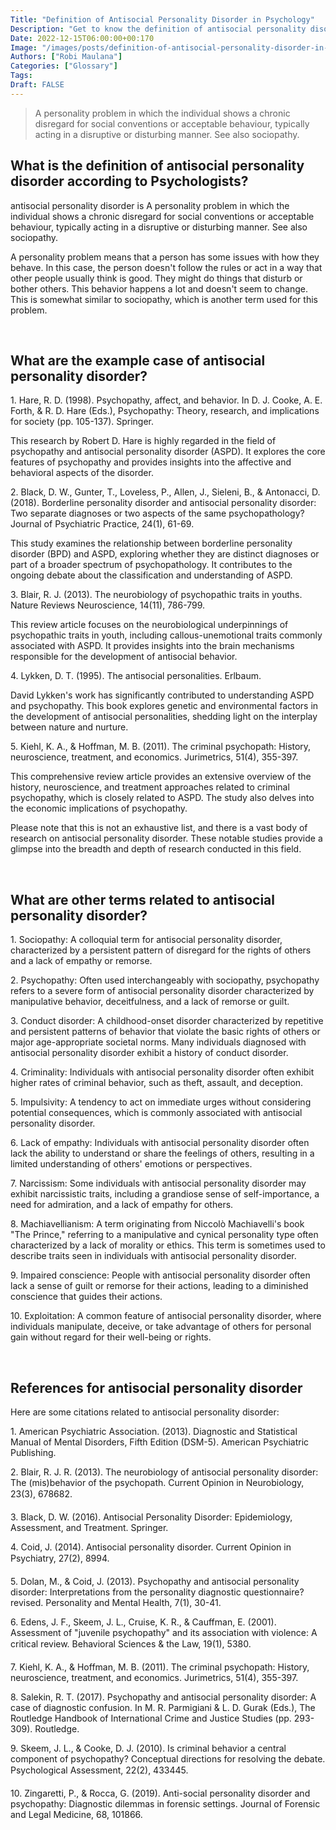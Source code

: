 ```yaml
---
Title: "Definition of Antisocial Personality Disorder in Psychology"
Description: "Get to know the definition of antisocial personality disorder according to psychologists."
Date: 2022-12-15T06:00:00+00:170
Image: "/images/posts/definition-of-antisocial-personality-disorder-in-psychology.jpg"
Authors: ["Robi Maulana"]
Categories: ["Glossary"]
Tags: 
Draft: FALSE
---
```





> A personality problem in which the individual shows a chronic disregard for social conventions or acceptable behaviour, typically acting in a disruptive or disturbing manner. See also sociopathy.

## What is the definition of antisocial personality disorder according to Psychologists?

antisocial personality disorder is A personality problem in which the individual shows a chronic disregard for social conventions or acceptable behaviour, typically acting in a disruptive or disturbing manner. See also sociopathy.

A personality problem means that a person has some issues with how they behave. In this case, the person doesn't follow the rules or act in a way that other people usually think is good. They might do things that disturb or bother others. This behavior happens a lot and doesn't seem to change. This is somewhat similar to sociopathy, which is another term used for this problem.

 

## What are the example case of antisocial personality disorder?

1\. Hare, R. D. (1998). Psychopathy, affect, and behavior. In D. J. Cooke, A. E. Forth, & R. D. Hare (Eds.), Psychopathy: Theory, research, and implications for society (pp. 105-137). Springer.

This research by Robert D. Hare is highly regarded in the field of psychopathy and antisocial personality disorder (ASPD). It explores the core features of psychopathy and provides insights into the affective and behavioral aspects of the disorder.

2\. Black, D. W., Gunter, T., Loveless, P., Allen, J., Sieleni, B., & Antonacci, D. (2018). Borderline personality disorder and antisocial personality disorder: Two separate diagnoses or two aspects of the same psychopathology? Journal of Psychiatric Practice, 24(1), 61-69.

This study examines the relationship between borderline personality disorder (BPD) and ASPD, exploring whether they are distinct diagnoses or part of a broader spectrum of psychopathology. It contributes to the ongoing debate about the classification and understanding of ASPD.

3\. Blair, R. J. (2013). The neurobiology of psychopathic traits in youths. Nature Reviews Neuroscience, 14(11), 786-799.

This review article focuses on the neurobiological underpinnings of psychopathic traits in youth, including callous-unemotional traits commonly associated with ASPD. It provides insights into the brain mechanisms responsible for the development of antisocial behavior.

4\. Lykken, D. T. (1995). The antisocial personalities. Erlbaum.

David Lykken's work has significantly contributed to understanding ASPD and psychopathy. This book explores genetic and environmental factors in the development of antisocial personalities, shedding light on the interplay between nature and nurture.

5\. Kiehl, K. A., & Hoffman, M. B. (2011). The criminal psychopath: History, neuroscience, treatment, and economics. Jurimetrics, 51(4), 355-397.

This comprehensive review article provides an extensive overview of the history, neuroscience, and treatment approaches related to criminal psychopathy, which is closely related to ASPD. The study also delves into the economic implications of psychopathy.

Please note that this is not an exhaustive list, and there is a vast body of research on antisocial personality disorder. These notable studies provide a glimpse into the breadth and depth of research conducted in this field.

 

## What are other terms related to antisocial personality disorder?

1\. Sociopathy: A colloquial term for antisocial personality disorder, characterized by a persistent pattern of disregard for the rights of others and a lack of empathy or remorse.

2\. Psychopathy: Often used interchangeably with sociopathy, psychopathy refers to a severe form of antisocial personality disorder characterized by manipulative behavior, deceitfulness, and a lack of remorse or guilt.

3\. Conduct disorder: A childhood-onset disorder characterized by repetitive and persistent patterns of behavior that violate the basic rights of others or major age-appropriate societal norms. Many individuals diagnosed with antisocial personality disorder exhibit a history of conduct disorder.

4\. Criminality: Individuals with antisocial personality disorder often exhibit higher rates of criminal behavior, such as theft, assault, and deception.

5\. Impulsivity: A tendency to act on immediate urges without considering potential consequences, which is commonly associated with antisocial personality disorder.

6\. Lack of empathy: Individuals with antisocial personality disorder often lack the ability to understand or share the feelings of others, resulting in a limited understanding of others' emotions or perspectives.

7\. Narcissism: Some individuals with antisocial personality disorder may exhibit narcissistic traits, including a grandiose sense of self-importance, a need for admiration, and a lack of empathy for others.

8\. Machiavellianism: A term originating from Niccolò Machiavelli's book "The Prince," referring to a manipulative and cynical personality type often characterized by a lack of morality or ethics. This term is sometimes used to describe traits seen in individuals with antisocial personality disorder.

9\. Impaired conscience: People with antisocial personality disorder often lack a sense of guilt or remorse for their actions, leading to a diminished conscience that guides their actions.

10\. Exploitation: A common feature of antisocial personality disorder, where individuals manipulate, deceive, or take advantage of others for personal gain without regard for their well-being or rights.

 

## References for antisocial personality disorder

Here are some citations related to antisocial personality disorder:

1\. American Psychiatric Association. (2013). Diagnostic and Statistical Manual of Mental Disorders, Fifth Edition (DSM-5). American Psychiatric Publishing.

2\. Blair, R. J. R. (2013). The neurobiology of antisocial personality disorder: The (mis)behavior of the psychopath. Current Opinion in Neurobiology, 23(3), 678682.

3\. Black, D. W. (2016). Antisocial Personality Disorder: Epidemiology, Assessment, and Treatment. Springer.

4\. Coid, J. (2014). Antisocial personality disorder. Current Opinion in Psychiatry, 27(2), 8994.

5\. Dolan, M., & Coid, J. (2013). Psychopathy and antisocial personality disorder: Interpretations from the personality diagnostic questionnaire?revised. Personality and Mental Health, 7(1), 30-41.

6\. Edens, J. F., Skeem, J. L., Cruise, K. R., & Cauffman, E. (2001). Assessment of "juvenile psychopathy" and its association with violence: A critical review. Behavioral Sciences & the Law, 19(1), 5380.

7\. Kiehl, K. A., & Hoffman, M. B. (2011). The criminal psychopath: History, neuroscience, treatment, and economics. Jurimetrics, 51(4), 355-397.

8\. Salekin, R. T. (2017). Psychopathy and antisocial personality disorder: A case of diagnostic confusion. In M. R. Parmigiani & L. D. Gurak (Eds.), The Routledge Handbook of International Crime and Justice Studies (pp. 293-309). Routledge.

9\. Skeem, J. L., & Cooke, D. J. (2010). Is criminal behavior a central component of psychopathy? Conceptual directions for resolving the debate. Psychological Assessment, 22(2), 433445.

10\. Zingaretti, P., & Rocca, G. (2019). Anti-social personality disorder and psychopathy: Diagnostic dilemmas in forensic settings. Journal of Forensic and Legal Medicine, 68, 101866.
